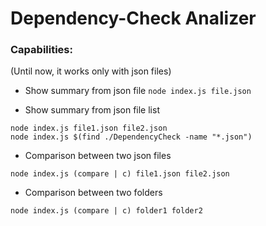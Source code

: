 # Dependency-Check Analizer

### Capabilities:
(Until now, it works only with json files)

- Show summary from json file
```node index.js file.json```

- Show summary from json file list
```
node index.js file1.json file2.json
node index.js $(find ./DependencyCheck -name "*.json")
```

- Comparison between two json files
```
node index.js (compare | c) file1.json file2.json
```


- Comparison between two folders
```
node index.js (compare | c) folder1 folder2
```